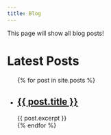 ```yaml
---
title: Blog
---
```


This page will show all blog posts!

<h1>Latest Posts</h1>

<ul>
  {% for post in site.posts %}
  <li>
    <h2><a href="{{ post.url }}">{{ post.title }}</a></h2>
    {{ post.excerpt }}
  </li>
  {% endfor %}
</ul>